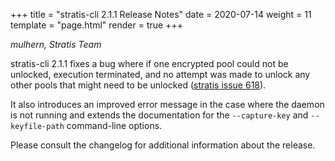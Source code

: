 +++
title = "stratis-cli 2.1.1 Release Notes"
date = 2020-07-14
weight = 11
template = "page.html"
render = true
+++

*mulhern, Stratis Team*

stratis-cli 2.1.1 fixes a bug where if one encrypted pool could not be
unlocked, execution terminated, and no attempt was made to unlock any other
pools that might need to be unlocked ([stratis issue 618]).

<!-- more -->

It also introduces an improved error message in the case where the daemon
is not running and extends the documentation for the `--capture-key` and
`--keyfile-path` command-line options.

[stratis issue 618]: https://github.com/stratis-storage/stratis-cli/issues/618

Please consult the changelog for additional information about the release.
